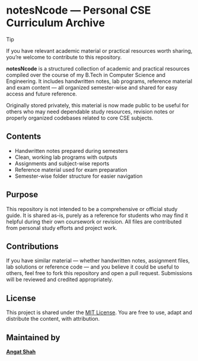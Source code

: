 # notesNcode — Personal CSE Curriculum Archive

> [!TIP]
> If you have relevant academic material or practical resources worth sharing, you’re welcome to contribute to this repository.

**notesNcode** is a structured collection of academic and practical resources compiled over the course of my B.Tech in Computer Science and Engineering. It includes handwritten notes, lab programs, reference material and exam content — all organized semester-wise and shared for easy access and future reference.

Originally stored privately, this material is now made public to be useful for others who may need dependable study resources, revision notes or properly organized codebases related to core CSE subjects.

## Contents

- Handwritten notes prepared during semesters  
- Clean, working lab programs with outputs  
- Assignments and subject-wise reports  
- Reference material used for exam preparation  
- Semester-wise folder structure for easier navigation

## Purpose

This repository is not intended to be a comprehensive or official study guide. It is shared as-is, purely as a reference for students who may find it helpful during their own coursework or revision. All files are contributed from personal study efforts and project work.

## Contributions

If you have similar material — whether handwritten notes, assignment files, lab solutions or reference code — and you believe it could be useful to others, feel free to fork this repository and open a pull request. Submissions will be reviewed and credited appropriately.

## License

This project is shared under the [MIT License](LICENSE). You are free to use, adapt and distribute the content, with attribution.

## Maintained by

**[Angat Shah](https://github.com/Angat-Shah)**
